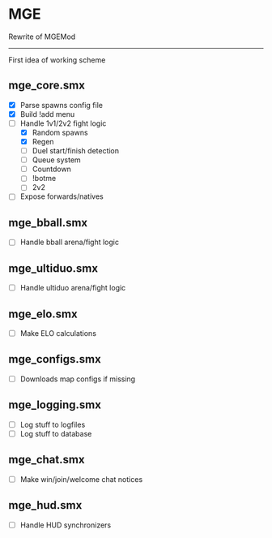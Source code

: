 # MGE
Rewrite of MGEMod

___
First idea of working scheme

## mge_core.smx
- [x] Parse spawns config file
- [x] Build !add menu
- [ ] Handle 1v1/2v2 fight logic
  - [x] Random spawns
  - [x] Regen
  - [ ] Duel start/finish detection
  - [ ] Queue system 
  - [ ] Countdown
  - [ ] !botme
  - [ ] 2v2
- [ ] Expose forwards/natives

## mge_bball.smx
- [ ] Handle bball arena/fight logic

## mge_ultiduo.smx
- [ ] Handle ultiduo arena/fight logic

## mge_elo.smx
- [ ] Make ELO calculations

## mge_configs.smx
- [ ] Downloads map configs if missing

## mge_logging.smx
- [ ] Log stuff to logfiles
- [ ] Log stuff to database

## mge_chat.smx
- [ ] Make win/join/welcome chat notices

## mge_hud.smx
- [ ] Handle HUD synchronizers


